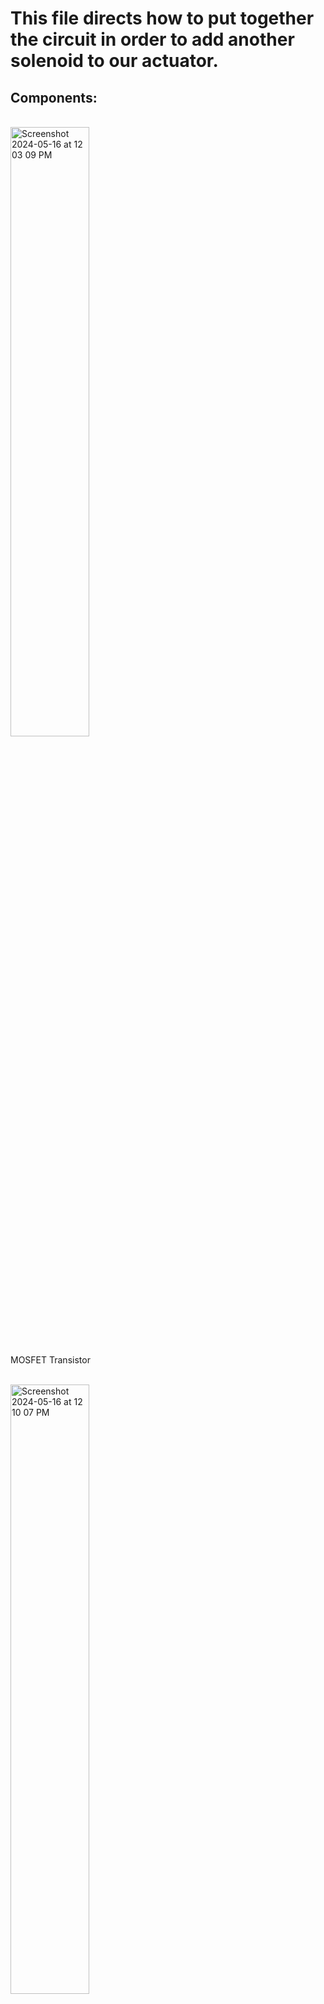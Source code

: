 <h1>This file directs how to put together the circuit in order to add another solenoid to our actuator.</h1>

<h2> Components: </h2> 
<br/>

<img width=50% alt="Screenshot 2024-05-16 at 12 03 09 PM" src="https://github.com/Wesleyan-Soft-Robots-Lab/ArduinoMotors/assets/26982745/80cd22cb-9920-454d-a2fb-8864d9162217">

MOSFET Transistor

<br/>
<img width=50% alt="Screenshot 2024-05-16 at 12 10 07 PM" src="https://github.com/Wesleyan-Soft-Robots-Lab/ArduinoMotors/assets/26982745/6e36a5b2-7278-477a-ba43-9ad5bfc8f4bb">

Breadboard

<br/>
<img width=50% alt="Screenshot 2024-05-16 at 12 22 10 PM" src="https://github.com/Wesleyan-Soft-Robots-Lab/ArduinoMotors/assets/26982745/d84adf26-b431-4be2-bfc4-ff59789dcc5a">

Diode

<br/>
<img width=50% alt="Screenshot 2024-05-16 at 12 22 42 PM" src="https://github.com/Wesleyan-Soft-Robots-Lab/ArduinoMotors/assets/26982745/61be64dd-db8d-4bb7-ba41-0eb63814defd">

(Insert Ohms) Resistor

<br/>
<img width=50% alt="Screenshot 2024-05-16 at 12 26 24 PM" src="https://github.com/Wesleyan-Soft-Robots-Lab/ArduinoMotors/assets/26982745/171faa60-e1bf-4520-acf5-c826fc3e3036">

6V Air valve 

<br/>
<img width=50% alt="Screenshot 2024-05-16 at 12 26 54 PM" src="https://github.com/Wesleyan-Soft-Robots-Lab/ArduinoMotors/assets/26982745/35518746-c7bf-476c-8467-23bf62103a79">

Jumper wires
<br/>
<img width=50% alt="Screenshot 2024-05-16 at 12 29 15 PM" src="https://github.com/Wesleyan-Soft-Robots-Lab/ArduinoMotors/assets/26982745/401a9782-79e4-4735-ac03-504b59e04322">

Balloons

<br/>
<img width=50% alt="Screenshot 2024-05-16 at 12 29 45 PM" src="https://github.com/Wesleyan-Soft-Robots-Lab/ArduinoMotors/assets/26982745/610c7067-3998-41e3-8d90-e5bdd6159039">

Plastic cap (for ballons)

<br/>
<img width=50% alt="Screenshot 2024-05-16 at 12 30 14 PM" src="https://github.com/Wesleyan-Soft-Robots-Lab/ArduinoMotors/assets/26982745/a9c63cc8-47cb-4c76-aa91-367d94c67fb1">

Expandable sleeving

<br/>
<img width=50% alt="Screenshot 2024-05-16 at 12 30 38 PM" src="https://github.com/Wesleyan-Soft-Robots-Lab/ArduinoMotors/assets/26982745/02c3c481-b3f7-4156-a6b4-75d7e91623c7">

Potentiometer

<br/>
<img width=50% alt="Screenshot 2024-05-16 at 12 31 13 PM" src="https://github.com/Wesleyan-Soft-Robots-Lab/ArduinoMotors/assets/26982745/3e81f375-d412-4c7c-9c18-d13b6c1b42bf">

Everything!

<h2> How to put together </h2>


































